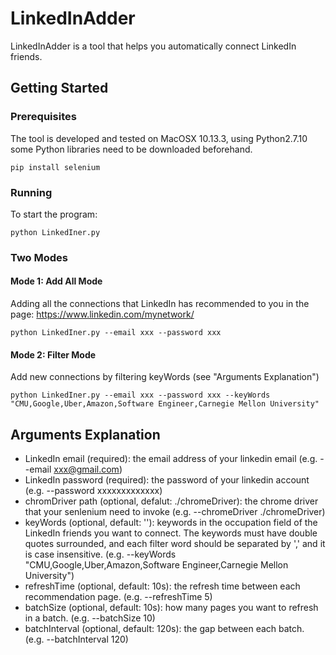 # LinkedInAdder

LinkedInAdder is a tool that helps you automatically connect LinkedIn friends.

## Getting Started

### Prerequisites

The tool is developed and tested on MacOSX 10.13.3, using Python2.7.10 some Python libraries need to be downloaded beforehand.

```
pip install selenium
```

### Running

To start the program:

```
python LinkedIner.py
```

### Two Modes

#### Mode 1: Add All Mode

Adding all the connections that LinkedIn has recommended to you in the page: https://www.linkedin.com/mynetwork/

```
python LinkedIner.py --email xxx --password xxx
```

#### Mode 2: Filter Mode

Add new connections by filtering keyWords (see "Arguments Explanation")

```
python LinkedIner.py --email xxx --password xxx --keyWords "CMU,Google,Uber,Amazon,Software Engineer,Carnegie Mellon University"
```

## Arguments Explanation

* LinkedIn email (required): the email address of your linkedin email (e.g. --email xxx@gmail.com)
* LinkedIn password (required): the password of your linkedin account (e.g. --password xxxxxxxxxxxxx)
* chromDriver path (optional, defalut: ./chromeDriver): the chrome driver that your senlenium need to invoke (e.g. --chromeDriver ./chromeDriver)
* keyWords (optional, default: ''): keywords in the occupation field of the LinkedIn friends you want to connect. The keywords must have double quotes surrounded, and each filter word should be separated by ',' and it is case insensitive. (e.g. --keyWords "CMU,Google,Uber,Amazon,Software Engineer,Carnegie Mellon University")
* refreshTime (optional, default: 10s): the refresh time between each recommendation page. (e.g. --refreshTime 5)
* batchSize (optional, default: 10s): how many pages you want to refresh in a batch. (e.g. --batchSize 10)
* batchInterval (optional, default: 120s): the gap between each batch. (e.g. --batchInterval 120)